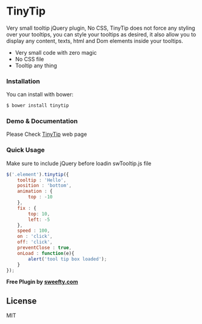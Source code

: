 # TinyTip

Very small tooltip jQuery plugin, No CSS, TinyTip does not force any styling over your tooltips, you can style your tooltips as desired, it also allow you to display any content, texts, html and Dom elements inside your tooltips.

  - Very small code with zero magic
  - No CSS file
  - Tooltip any thing

### Installation

You can install with bower:

```sh
$ bower install tinytip
```

### Demo & Documentation

Please Check [TinyTip](http://sweefty.com/tinytip) web page

### Quick Usage

Make sure to include jQuery before loadin swTooltip.js file

```js
$('.element').tinytip({
    tooltip : 'Hello',
    position : 'bottom',
    animation : {
        top : -10
    },
    fix : {
        top: 10,
        left: -5
    },
    speed : 100,
    on : 'click',
    off: 'click',
    preventClose : true,
    onLoad : function(e){
        alert('tool tip box loaded');
    }
});
```

**Free Plugin by [sweefty.com](http://sweefty.com)**

License
----
MIT
